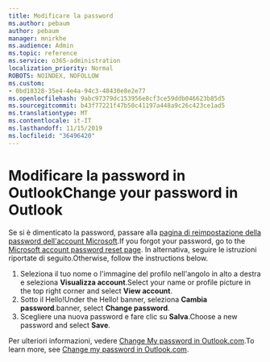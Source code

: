 ```yaml
---
title: Modificare la password
ms.author: pebaum
author: pebaum
manager: mnirkhe
ms.audience: Admin
ms.topic: reference
ms.service: o365-administration
localization_priority: Normal
ROBOTS: NOINDEX, NOFOLLOW
ms.custom:
- 0bd18328-35e4-4e4a-94c3-48430e8e2e77
ms.openlocfilehash: 9abc97379dc153956e8cf3ce59ddb046623b85d5
ms.sourcegitcommit: b43f77221f47b50c41197a448a9c26c423ce1ad5
ms.translationtype: MT
ms.contentlocale: it-IT
ms.lasthandoff: 11/15/2019
ms.locfileid: "36496420"
---
```

# <a name="change-your-password-in-outlook"></a><span data-ttu-id="a116a-102">Modificare la password in Outlook</span><span class="sxs-lookup"><span data-stu-id="a116a-102">Change your password in Outlook</span></span>

<span data-ttu-id="a116a-103">Se si è dimenticato la password, passare alla [pagina di reimpostazione della password dell'account Microsoft](https://go.microsoft.com/fwlink/p/?linkid=841909).</span><span class="sxs-lookup"><span data-stu-id="a116a-103">If you forgot your password, go to the [Microsoft account password reset page](https://go.microsoft.com/fwlink/p/?linkid=841909).</span></span> <span data-ttu-id="a116a-104">In alternativa, seguire le istruzioni riportate di seguito.</span><span class="sxs-lookup"><span data-stu-id="a116a-104">Otherwise, follow the instructions below.</span></span>
  
1. <span data-ttu-id="a116a-105">Seleziona il tuo nome o l'immagine del profilo nell'angolo in alto a destra e seleziona **Visualizza account**.</span><span class="sxs-lookup"><span data-stu-id="a116a-105">Select your name or profile picture in the top right corner and select **View account**.</span></span>
2. <span data-ttu-id="a116a-106">Sotto il Hello!</span><span class="sxs-lookup"><span data-stu-id="a116a-106">Under the Hello!</span></span> <span data-ttu-id="a116a-107">banner, seleziona **Cambia password**.</span><span class="sxs-lookup"><span data-stu-id="a116a-107">banner, select **Change password**.</span></span>
3. <span data-ttu-id="a116a-108">Scegliere una nuova password e fare clic su **Salva**.</span><span class="sxs-lookup"><span data-stu-id="a116a-108">Choose a new password and select **Save**.</span></span>

<span data-ttu-id="a116a-109">Per ulteriori informazioni, vedere [Change My password in Outlook.com](https://support.office.com/article/2138d690-811c-4545-b2f3-e4dbe80c9735.aspx).</span><span class="sxs-lookup"><span data-stu-id="a116a-109">To learn more, see [Change my password in Outlook.com](https://support.office.com/article/2138d690-811c-4545-b2f3-e4dbe80c9735.aspx).</span></span>